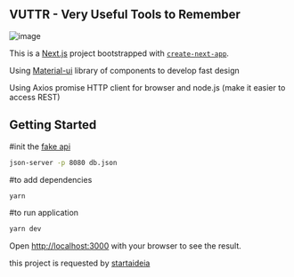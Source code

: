 ## VUTTR - Very Useful Tools to Remember

![image](https://user-images.githubusercontent.com/27932424/111696812-814d1200-8813-11eb-8b43-0f9607b93cfe.png)

This is a [Next.js](https://nextjs.org/) project bootstrapped with [`create-next-app`](https://github.com/vercel/next.js/tree/canary/packages/create-next-app).

Using [Material-ui](https://material-ui.com/pt/) library of components to develop fast design

Using Axios promise HTTP client for browser and node.js (make it easier to access REST)

## Getting Started

#init the [fake api](https://github.com/gustavo-startaideia/rest-fake-api)

```bash
json-server -p 8080 db.json
```

#to add dependencies

```bash
yarn
```

#to run application

```bash
yarn dev
```

Open [http://localhost:3000](http://localhost:3000) with your browser to see the result.

this project is requested by [startaideia](https://github.com/gustavo-startaideia/desafio-frontend)
